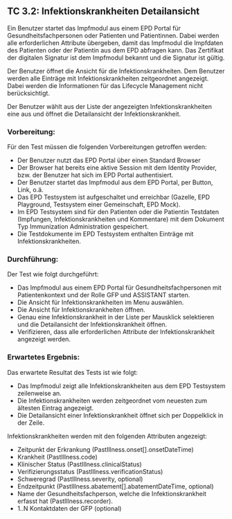 ## TC 3.2: Infektionskrankheiten Detailansicht

Ein Benutzer startet das Impfmodul aus einem EPD Portal für Gesundheitsfachpersonen oder Patienten und Patientinnen. Dabei werden alle erforderlichen Attribute übergeben, damit das Impfmodul die Impfdaten des Patienten oder der Patientin aus dem EPD abfragen kann. Das Zertifikat der digitalen Signatur ist dem Impfmodul bekannt und die Signatur ist gültig.

Der Benutzer öffnet die Ansicht für die Infektionskrankheiten. Dem Benutzer werden alle Einträge mit Infektionskrankheiten zeitgeordnet angezeigt. Dabei werden die Informationen für das Lifecycle Management nicht berücksichtigt.

Der Benutzer wählt aus der Liste der angezeigten Infektionskrankheiten eine aus und öffnet die Detailansicht der Infektionskrankheit.

### Vorbereitung:

Für den Test müssen die folgenden Vorbereitungen getroffen werden:
- Der Benutzer nutzt das EPD Portal über einen Standard Browser
- Der Browser hat bereits eine aktive Session mit dem Identity Provider, bzw. der Benutzer hat sich im EPD Portal authentisiert.
- Der Benutzer startet das Impfmodul aus dem EPD Portal, per Button, Link, o.ä.  
- Das EPD Testsystem ist aufgeschaltet und erreichbar (Gazelle, EPD Playground, Testsystem einer Gemeinschaft, EPD Mock).
- Im EPD Testsystem sind für den Patienten oder die Patientin Testdaten (Impfungen, Infektionskrankheiten und Kommentare) mit dem Dokument Typ Immunization Administration gespeichert.
- Die Testdokumente im EPD Testsystem enthalten Einträge mit Infektionskrankheiten.

### Durchführung:

Der Test wie folgt durchgeführt:
- Das Impfmodul aus einem EPD Portal für Gesundheitsfachpersonen mit Patientenkontext und der Rolle GFP und ASSISTANT starten.
- Die Ansicht für Infektionskrankheiten im Menu auswählen.
- Die Ansicht für Infektionskrankheiten öffnen.
- Genau eine Infektionskrankheit in der Liste per Mausklick selektieren und die Detailansicht der Infektionskrankheit öffnen.
- Verifizieren, dass alle erforderlichen Attribute der Infektionskrankheit angezeigt werden.

### Erwartetes Ergebnis:

Das erwartete Resultat des Tests ist wie folgt:
- Das Impfmodul zeigt alle Infektionskrankheiten aus dem EPD Testsystem zeilenweise an.
- Die Infektionskrankheiten werden zeitgeordnet vom neuesten zum ältesten Eintrag angezeigt.  
- Die Detailansicht einer Infektionskrankheit öffnet sich per Doppelklick in der Zeile.

Infektionskrankheiten werden mit den folgenden Attributen angezeigt:
- Zeitpunkt der Erkrankung (PastIllness.onset[].onsetDateTime)
- Krankheit (PastIllness.code)
- Klinischer Status (PastIllness.clinicalStatus)
- Verifizierungsstatus (PastIllness.verificationStatus)
- Schweregrad (PastIllness.severity, optional)
- Endzeitpunkt (PastIllness.abatement[].abatementDateTime, optional)
- Name der Gesundheitsfachperson, welche die Infektionskrankheit erfasst hat (PastIllness.recorder).
- 1..N Kontaktdaten der GFP (optional)  
